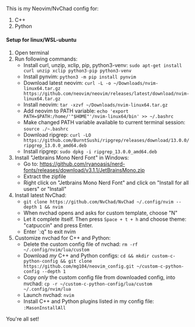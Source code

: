 This is my Neovim/NvChad config for:
1. C++
2. Python

#### Setup for linux/WSL-ubuntu

1. Open terminal
2. Run following commands:
   - Install curl, unzip, xclip, pip, python3-venv: `sudo apt-get install curl unzip xclip python3-pip python3-venv`
   - Install pynvim: `python3 -m pip install pynvim`
   - Download latest neovim: `curl -L -o ~/Downloads/nvim-linux64.tar.gz https://github.com/neovim/neovim/releases/latest/download/nvim-linux64.tar.gz`
   - Install neovim: `tar -xzvf ~/Downloads/nvim-linux64.tar.gz`
   - Add neovim to PATH variable: `echo 'export PATH=$PATH:/home/'"$HOME"'/nvim-linux64/bin' >> ~/.bashrc`
   - Make changed PATH variable available to current terminal session: `source ./~.bashrc`
   - Download ripgrep: `curl -LO https://github.com/BurntSushi/ripgrep/releases/download/13.0.0/ripgrep_13.0.0_amd64.deb`
   - Install ripgrep: `sudo dpkg -i ripgrep_13.0.0_amd64.deb`
4. Install "Jetbrains Mono Nerd Font" in Windows:
   - Go to: https://github.com/ryanoasis/nerd-fonts/releases/download/v3.1.1/JetBrainsMono.zip
   - Extract the zipfile
   - Right click on "Jetbrains Mono Nerd Font" and click on "Install for all users" or "Install"
6. Install latest NvChad:
   - `git clone https://github.com/NvChad/NvChad ~/.config/nvim --depth 1 && nvim`
   - When nvchad opens and asks for custom template, choose "N"
   - Let it complete itself. Then press `Space + t + h` and choose theme: "catpuccin" and press Enter.
   - Enter `:q" to exit nvim
7. Customize nvchad for C++ and Python:
   - Delete the custom config file of nvchad: `rm -rf ~/.config/nvim/lua/custom`
   - Download *my* C++ and Python configs: `cd && mkdir custom-c-python-config && git clone https://github.com/mg104/neovim_config.git ~/custom-c-python-config --depth 1`
   - Copy *only* the custom config file from downloaded config, into nvchad: `cp -r ~/custom-c-python-config/lua/custom ~/.config/nvim/lua`
   - Launch nvchad: `nvim`
   - Install C++ and Python plugins listed in my config file: `:MasonInstallAll`

You're all set!
